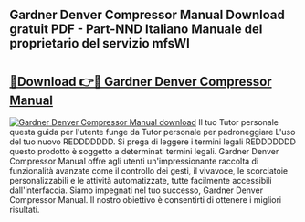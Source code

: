 ## Gardner Denver Compressor Manual Download gratuit PDF - Part-NND Italiano Manuale del proprietario del servizio mfsWl

# <h2><a href="http://dfbb6z.blite.top/?on=Gardner+Denver+Compressor+Manual">🔗Download 👉🔴 Gardner Denver Compressor Manual</a></h2>

[![Gardner Denver Compressor Manual download](https://i.imgur.com/lujVjoI.png)](http://dfbb6z.blite.top/?on=Gardner+Denver+Compressor+Manual)
Il tuo Tutor personale questa guida per l'utente funge da Tutor personale per padroneggiare L'uso del tuo nuovo REDDDDDDD. Si prega di leggere i termini legali REDDDDDDD questo prodotto è soggetto a determinati termini legali. Gardner Denver Compressor Manual offre agli utenti un'impressionante raccolta di funzionalità avanzate come il controllo dei gesti, il vivavoce, le scorciatoie personalizzabili e le attività automatizzate, tutte facilmente accessibili dall'interfaccia. Siamo impegnati nel tuo successo, Gardner Denver Compressor Manual. Il nostro obiettivo è consentirti di ottenere i migliori risultati.
